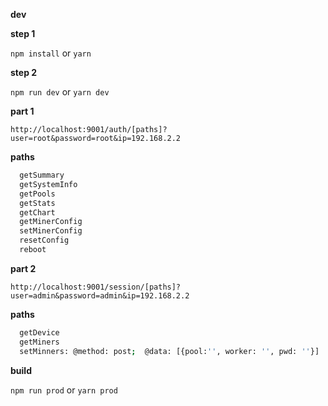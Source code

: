 **dev**

**step 1**

`npm install` or `yarn`

**step 2**

`npm run dev` or `yarn dev`
    
**part 1**

`http://localhost:9001/auth/[paths]?user=root&password=root&ip=192.168.2.2`

**paths**
```bash
  getSummary
  getSystemInfo
  getPools 
  getStats 
  getChart
  getMinerConfig
  setMinerConfig
  resetConfig
  reboot
```

**part 2**

`http://localhost:9001/session/[paths]?user=admin&password=admin&ip=192.168.2.2`

**paths**
```bash
  getDevice
  getMiners
  setMinners: @method: post;  @data: [{pool:'', worker: '', pwd: ''}]
```

**build**

`npm run prod` or `yarn prod`


